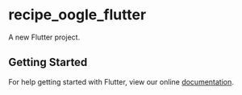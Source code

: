 # recipe_oogle_flutter

A new Flutter project.

## Getting Started

For help getting started with Flutter, view our online
[documentation](https://flutter.io/).
